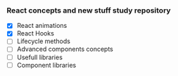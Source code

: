 ### React concepts and new stuff study repository


- [X] React animations
- [X] React Hooks
- [ ] Lifecycle methods
- [ ] Advanced components concepts
- [ ] Usefull libraries
- [ ] Component libraries
